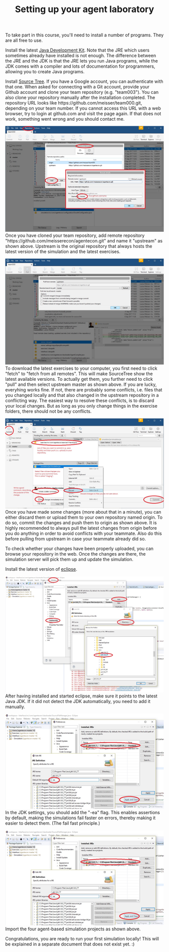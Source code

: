 ﻿---
layout: post
title: Setting up your agent laboratory
permalink: /course/setup
---
<p>To take part in this course, you'll need to install a number of programs. They are all free to use.</p>

<p>Install the latest <a href="http://www.oracle.com/technetwork/java/javase/downloads/jdk8-downloads-2133151.html">Java Development Kit</a>. Note that the JRE which users sometimes already have installed is not enough. The difference between the JRE and the JDK is that the JRE lets you run Java programs, while the JDK comes with a compiler and lots of documentation for programmers, allowing you to create Java programs.</a>

<p>Install <a href="sourcetreeapp.com">Source Tree</a>. If you have a Google account, you can authenticate with that one. When asked for connecting with a Git account, provide your Github account and clone your team repository (e.g. "team003"). You can also clone your repository manually after the installation completed. The repository URL looks like https://github.com/meisser/team000.git, depending on your team number. If you cannot access this URL with a web browser, try to login at github.com and visit the page again. If that does not work, something went wrong and you should contact me.</p>

<p><img src="/course/sourcetree-setup-upstream.jpg" alt="" class="image full">Once you have cloned your team repository, add remote repository "https://github.com/meisserecon/agentecon.git" and name it "upstream" as shown above. Upstream is the original repository that always hosts the latest version of the simulation and the latest exercises.</p>

<p><img src="/course/sourcetree-setup-upstream-pull.jpg" alt="" class="image full">To download the latest exercises to your computer, you first need to click "fetch" to "fetch from all remotes". This will make SourceTree show the latest available versions. To actually get them, you further need to click "pull" and then select upstream master as shown above. If you are lucky, everyhing works fine. If not, there are probably some conflicts, i.e. files that you changed locally and that also changed in the upstream repository in a conflicting way. The easiest way to resolve these conflicts, is to discard your local changes. But as long as you only change things in the exercise folders, there should not be any conflicts.</p>

<p><img src="/course/sourcetree-commit.jpg" alt="" class="image full">Once you have made some changes (more about that in a minute), you can either discard them or upload them to your own repository named origin. To do so, commit the changes and push them to origin as shown above. It is highly recommended to always pull the latest changes from origin before you do anything in order to avoid conflicts with your teammate. Also do this before pulling from upstream in case your teammate already did so.</p>

<p>To check whether your changes have been properly uploaded, you can browse your repository in the web. Once the changes are there, the simulation server will pick them up and update the simulation.</p>

<p>Install the latest version of <a href="http://www.eclipse.org/downloads/">eclipse</a>.</p>

<p><img src="/course/eclipse-setup-jdk-1.jpg" alt="" class="image full">After having installed and started eclipse, make sure it points to the latest Java JDK. If it did not detect the JDK automatically, you need to add it manually.</p>

<p><img src="/course/eclipse-setup-jdk-2.jpg" alt="" class="image full">In the JDK settings, you should add the "-ea" flag. This enables assertions by default, making the simulations fail faster on errors, thereby making it easier to detect them. (The fail fast principle.)</p>

<p><img src="/course/eclipse-setup-jdk-2.jpg" alt="" class="image full">Import the four agent-based simulation projects as shown above.</p>

<p>Congratulations, you are ready to run your first simulation locally! This will be explained in a separate document that does not exist yet. :)</p>


